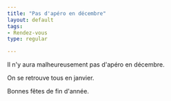 ```yaml
---
title: "Pas d'apéro en décembre"
layout: default
tags:
- Rendez-vous
type: regular

---
```


Il n'y aura malheureusement pas d'apéro en décembre.

On se retrouve tous en janvier.

Bonnes fêtes de fin d'année.

